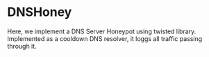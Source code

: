 # DNSHoney
Here, we implement a DNS Server Honeypot using twisted library. Implemented as a cooldown DNS resolver, it loggs all traffic passing through it. 
